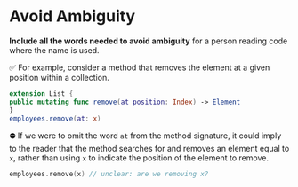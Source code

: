 # Avoid Ambiguity 

**Include all the words needed to avoid ambiguity** for a person
reading code where the name is used.

✅ For example, consider a method that removes the element at a
given position within a collection.

``` swift
extension List {
public mutating func remove(at position: Index) -> Element
}
employees.remove(at: x)
```

⛔ If we were to omit the word `at` from the method signature, it could
imply to the reader that the method searches for and removes an
element equal to `x`, rather than using `x` to indicate the
position of the element to remove.

``` swift
employees.remove(x) // unclear: are we removing x?
```

